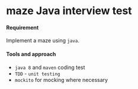 # maze Java interview test

#### Requirement
Implement a maze using `java`.

#### Tools and approach
- `java 8` and `maven` coding test
- `TDD` - `unit testing`
- `mockito` for mocking where necessary
